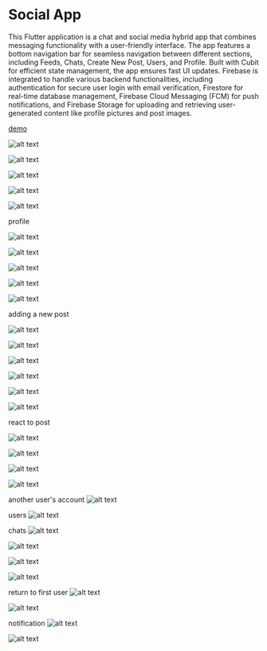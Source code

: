 # Social App

This Flutter application is a chat and social media hybrid app that combines messaging functionality with a user-friendly interface.
 The app features a bottom navigation bar for seamless navigation between different sections, including Feeds, Chats, Create New Post, Users, and Profile. Built with Cubit for efficient state management, the app ensures fast UI updates. Firebase is integrated to handle various backend functionalities, including authentication for secure user login with email verification, Firestore for real-time database management, Firebase Cloud Messaging (FCM) for push notifications, and Firebase Storage for uploading and retrieving user-generated content like profile pictures and post images.


[demo](https://drive.google.com/file/d/1lPi81R0nt4NwHrVcA-wHoyeN18c6oAA8/view?usp=drive_link)

![alt text](image.png)

![alt text](image-1.png)

![alt text](image-2.png)

![alt text](image-3.png)

![alt text](image-4.png)



profile 

![alt text](image-6.png)

![alt text](image-5.png)

![alt text](image-7.png)

![alt text](image-8.png)

![alt text](image-9.png)



adding a new post 

![alt text](image-16.png)

![alt text](image-11.png)

![alt text](image-10.png)

![alt text](image-12.png)

![alt text](image-13.png)

![alt text](image-14.png)


react to post

![alt text](image-15.png)

![alt text](image-17.png)

![alt text](image-18.png)

![alt text](image-19.png)

another user's account
![alt text](image-20.png)

users
![alt text](image-21.png)

chats
![alt text](image-22.png)

![alt text](image-23.png)

![alt text](image-24.png)

![alt text](image-25.png)

return to first user
![alt text](image-26.png)

![alt text](image-27.png)

notification
![alt text](image-28.png)

![alt text](image-29.png)